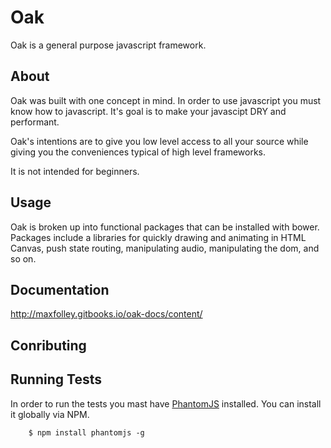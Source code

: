 Oak
===
Oak is a general purpose javascript framework.

About
-----
Oak was built with one concept in mind. In order to use javascript you must know how to javascript. It's goal is to make your javascipt DRY and performant.

Oak's intentions are to give you low level access to all your source while giving you the conveniences typical of high level frameworks.

It is not intended for beginners.


Usage
-----
Oak is broken up into functional packages that can be installed with bower. Packages include a libraries for quickly drawing and animating in HTML Canvas, push state routing, manipulating audio, manipulating the dom, and so on.


Documentation
-------------
http://maxfolley.gitbooks.io/oak-docs/content/


Conributing
-----------


Running Tests
-------
In order to run the tests you mast have [PhantomJS](http://phantomjs.org/) installed. You can install it globally via NPM.

		$ npm install phantomjs -g
